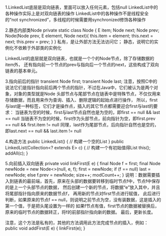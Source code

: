 1.LinkedList底层是双向链表，里面可以放入任何元素，包括null
  LinkedList中的各种操作实际上是对双向链表的操作
  LinkedList中的各种操作不是线程安全的“not synchronized”，多线程的时候需要用synchronized修饰各种操作


2.静态内部类Node
  private static class Node<E> {
	E item;
	Node<E> next;
	Node<E> prev;
	Node(Node<E> prev, E element, Node<E> next){
		this.item = element;
		this.next = next;
		this.prev = prev;
	}
  }
  私有，是让外部方法无法访问它；
  静态，说明它的实例化不依赖于外部类的实例化
  
  LinkedList的底层就是双向链表，也就是一个个的Node节点，除了存储数据的item外，
  还有指向前一个节点的prev与指向后一个节点的next，这些构成了双向链表的基本单元。


3.指向前后的指针
  transient Node<E> first;
  transient Node<E> last;
  注意，按照C中的说法它们是指针指向前后两个节点的指针，不过在Java中，它们被认为是两个对象，对象的类型就是Node<E>
  头部节点与尾部节点在链表中是特殊节点，不仅仅用来存储数据，而且用来作为查询、插入、删除逻辑的起始点进行操作，
  所以，first与last是一种标签，它们才是操作点，插入的其它节点都需要迎合first与last的要求：
  当链表为空的时候，first与last节点自然也是为空的，即first == null && last == null
  当链表不为空的时候，first作为头部节点，前向指针为空，即first.prev == null && first.item != null
      同理，last作为尾部节点，后向指针自然也是空的，即last.next == null && last.item != null


4.构造方法
  public LinkedList() {		// 构建一个空的List
  }
  public LinkedList(Collection<? extends E> c) {	// 构建一个有初始值得List
        this();
        addAll(c);
  }


5.向前插入双向链表
  private void linkFirst(E e) {
        final Node<E> f = first;
        final Node<E> newNode = new Node<>(null, e, f);
        first = newNode;
        if (f == null)
            last = newNode;
        else
            f.prev = newNode;
        size++;
        modCount++;
  }
  说明：数据需要插入到链表的最前端，首先，原来在头部的数据要转移到临时节点f中，节点f中保存的是上一个头部节点的数据，
    然后创建一个新的节点，将数据“e”放入其中，并且将尾部指针指向原来的数据节点f，
    再用新的节点对first节点进行赋值，
    此后进行判断，如果原来的节点f == null，则说明之前节点为空，没有装数据，这是插入的第一个值，于是把头尾设置为一样的
      如果f节点有值，first节点的数据被替换后，原来的临时节点的数据转正，将f的前部指针指向新的数据。
    最后，更新长度。

  注意，这个方法是私有的，其他的方法调用此方法完成节点的插入，例如：
  public void addFirst(E e) {
        linkFirst(e);
  }

  




